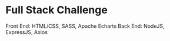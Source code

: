 # Full Stack Challenge

Front End: HTML/CSS, SASS, Apache Echarts
Back End: NodeJS, ExpressJS, Axios
